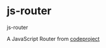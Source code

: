 js-router
=========

js-router

A JavaScript Router from [codeproject](http://www.codeproject.com/Articles/495826/Roll-your-own-A-JavaScript-router)
